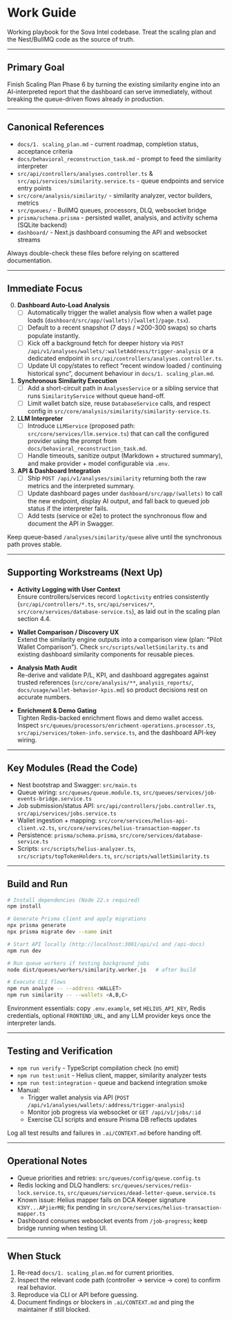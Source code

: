 # Work Guide

Working playbook for the Sova Intel codebase. Treat the scaling plan and the Nest/BullMQ code as the source of truth.

---

## Primary Goal

Finish Scaling Plan Phase 6 by turning the existing similarity engine into an AI-interpreted report that the dashboard can serve immediately, without breaking the queue-driven flows already in production.

---

## Canonical References

- `docs/1. scaling_plan.md` - current roadmap, completion status, acceptance criteria
- `docs/behavioral_reconstruction_task.md` - prompt to feed the similarity interpreter
- `src/api/controllers/analyses.controller.ts` & `src/api/services/similarity.service.ts` - queue endpoints and service entry points
- `src/core/analysis/similarity/` - similarity analyzer, vector builders, metrics
- `src/queues/` - BullMQ queues, processors, DLQ, websocket bridge
- `prisma/schema.prisma` - persisted wallet, analysis, and activity schema (SQLite backend)
- `dashboard/` - Next.js dashboard consuming the API and websocket streams

Always double-check these files before relying on scattered documentation.

---

## Immediate Focus

0. **Dashboard Auto-Load Analysis**
   - [ ] Automatically trigger the wallet analysis flow when a wallet page loads (`dashboard/src/app/(wallets)/[wallet]/page.tsx`).
   - [ ] Default to a recent snapshot (7 days / ≈200-300 swaps) so charts populate instantly.
   - [ ] Kick off a background fetch for deeper history via `POST /api/v1/analyses/wallets/:walletAddress/trigger-analysis` or a dedicated endpoint in `src/api/controllers/analyses.controller.ts`.
   - [ ] Update UI copy/states to reflect “recent window loaded / continuing historical sync”, document behaviour in `docs/1. scaling_plan.md`.

1. **Synchronous Similarity Execution**
   - [ ] Add a short-circuit path in `AnalysesService` or a sibling service that runs `SimilarityService` without queue hand-off.
   - [ ] Limit wallet batch size, reuse `DatabaseService` calls, and respect config in `src/core/analysis/similarity/similarity-service.ts`.

2. **LLM Interpreter**
   - [ ] Introduce `LLMService` (proposed path: `src/core/services/llm.service.ts`) that can call the configured provider using the prompt from `docs/behavioral_reconstruction_task.md`.
   - [ ] Handle timeouts, sanitize output (Markdown + structured summary), and make provider + model configurable via `.env`.

3. **API & Dashboard Integration**
   - [ ] Ship `POST /api/v1/analyses/similarity` returning both the raw metrics and the interpreted summary.
   - [ ] Update dashboard pages under `dashboard/src/app/(wallets)` to call the new endpoint, display AI output, and fall back to queued job status if the interpreter fails.
   - [ ] Add tests (service or e2e) to protect the synchronous flow and document the API in Swagger.

Keep queue-based `/analyses/similarity/queue` alive until the synchronous path proves stable.

---

## Supporting Workstreams (Next Up)

- **Activity Logging with User Context**  
  Ensure controllers/services record `logActivity` entries consistently (`src/api/controllers/*.ts`, `src/api/services/*`, `src/core/services/database-service.ts`), as laid out in the scaling plan section 4.4.

- **Wallet Comparison / Discovery UX**  
  Extend the similarity engine outputs into a comparison view (plan: "Pilot Wallet Comparison"). Check `src/scripts/walletSimilarity.ts` and existing dashboard similarity components for reusable pieces.

- **Analysis Math Audit**  
  Re-derive and validate P/L, KPI, and dashboard aggregates against trusted references (`src/core/analysis/**`, `analysis_reports/`, `docs/usage/wallet-behavior-kpis.md`) so product decisions rest on accurate numbers.

- **Enrichment & Demo Gating**  
  Tighten Redis-backed enrichment flows and demo wallet access. Inspect `src/queues/processors/enrichment-operations.processor.ts`, `src/api/services/token-info.service.ts`, and the dashboard API-key wiring.

---

## Key Modules (Read the Code)

- Nest bootstrap and Swagger: `src/main.ts`
- Queue wiring: `src/queues/queue.module.ts`, `src/queues/services/job-events-bridge.service.ts`
- Job submission/status API: `src/api/controllers/jobs.controller.ts`, `src/api/services/jobs.service.ts`
- Wallet ingestion + mapping: `src/core/services/helius-api-client.v2.ts`, `src/core/services/helius-transaction-mapper.ts`
- Persistence: `prisma/schema.prisma`, `src/core/services/database-service.ts`
- Scripts: `src/scripts/helius-analyzer.ts`, `src/scripts/topTokenHolders.ts`, `src/scripts/walletSimilarity.ts`

---

## Build and Run

```bash
# Install dependencies (Node 22.x required)
npm install

# Generate Prisma client and apply migrations
npx prisma generate
npx prisma migrate dev --name init

# Start API locally (http://localhost:3001/api/v1 and /api-docs)
npm run dev

# Run queue workers if testing background jobs
node dist/queues/workers/similarity.worker.js   # after build

# Execute CLI flows
npm run analyze -- --address <WALLET>
npm run similarity -- --wallets <A,B,C>
```

Environment essentials: copy `.env.example`, set `HELIUS_API_KEY`, Redis credentials, optional `FRONTEND_URL`, and any LLM provider keys once the interpreter lands.

---

## Testing and Verification

- `npm run verify` - TypeScript compilation check (no emit)
- `npm run test:unit` - Helius client, mapper, similarity analyzer tests
- `npm run test:integration` - queue and backend integration smoke
- Manual:
  - Trigger wallet analysis via API (`POST /api/v1/analyses/wallets/:address/trigger-analysis`)
  - Monitor job progress via websocket or `GET /api/v1/jobs/:id`
  - Exercise CLI scripts and ensure Prisma DB reflects updates

Log all test results and failures in `.ai/CONTEXT.md` before handing off.

---

## Operational Notes

- Queue priorities and retries: `src/queues/config/queue.config.ts`
- Redis locking and DLQ handlers: `src/queues/services/redis-lock.service.ts`, `src/queues/services/dead-letter-queue.service.ts`
- Known issue: Helius mapper fails on DCA Keeper signature `K3VY...APjierM8`; fix pending in `src/core/services/helius-transaction-mapper.ts`
- Dashboard consumes websocket events from `/job-progress`; keep bridge running when testing UI.

---

## When Stuck

1. Re-read `docs/1. scaling_plan.md` for current priorities.
2. Inspect the relevant code path (controller -> service -> core) to confirm real behavior.
3. Reproduce via CLI or API before guessing.
4. Document findings or blockers in `.ai/CONTEXT.md` and ping the maintainer if still blocked.
